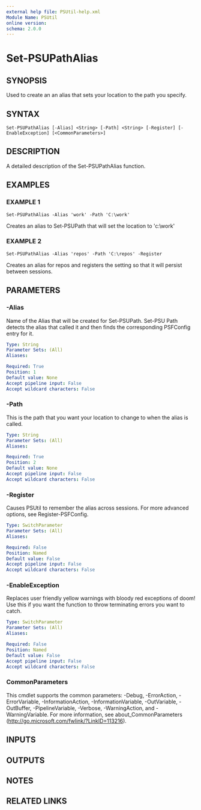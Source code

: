 ```yaml
---
external help file: PSUtil-help.xml
Module Name: PSUtil
online version:
schema: 2.0.0
---
```


# Set-PSUPathAlias

## SYNOPSIS
Used to create an an alias that sets your location to the path you specify.

## SYNTAX

```
Set-PSUPathAlias [-Alias] <String> [-Path] <String> [-Register] [-EnableException] [<CommonParameters>]
```

## DESCRIPTION
A detailed description of the Set-PSUPathAlias function.

## EXAMPLES

### EXAMPLE 1
```
Set-PSUPathAlias -Alias 'work' -Path 'C:\work'
```

Creates an alias to Set-PSUPath that will set the location to 'c:\work'

### EXAMPLE 2
```
Set-PSUPathAlias -Alias 'repos' -Path 'C:\repos' -Register
```

Creates an alias for repos and registers the setting so that it will persist between sessions.

## PARAMETERS

### -Alias
Name of the Alias that will be created for Set-PSUPath.
Set-PSU Path detects the alias that called it and then finds the corresponding PSFConfig entry for it.

```yaml
Type: String
Parameter Sets: (All)
Aliases:

Required: True
Position: 1
Default value: None
Accept pipeline input: False
Accept wildcard characters: False
```

### -Path
This is the path that you want your location to change to when the alias is called.

```yaml
Type: String
Parameter Sets: (All)
Aliases:

Required: True
Position: 2
Default value: None
Accept pipeline input: False
Accept wildcard characters: False
```

### -Register
Causes PSUtil to remember the alias across sessions.
For more advanced options, see Register-PSFConfig.

```yaml
Type: SwitchParameter
Parameter Sets: (All)
Aliases:

Required: False
Position: Named
Default value: False
Accept pipeline input: False
Accept wildcard characters: False
```

### -EnableException
Replaces user friendly yellow warnings with bloody red exceptions of doom!
Use this if you want the function to throw terminating errors you want to catch.

```yaml
Type: SwitchParameter
Parameter Sets: (All)
Aliases:

Required: False
Position: Named
Default value: False
Accept pipeline input: False
Accept wildcard characters: False
```

### CommonParameters
This cmdlet supports the common parameters: -Debug, -ErrorAction, -ErrorVariable, -InformationAction, -InformationVariable, -OutVariable, -OutBuffer, -PipelineVariable, -Verbose, -WarningAction, and -WarningVariable.
For more information, see about_CommonParameters (http://go.microsoft.com/fwlink/?LinkID=113216).

## INPUTS

## OUTPUTS

## NOTES

## RELATED LINKS
